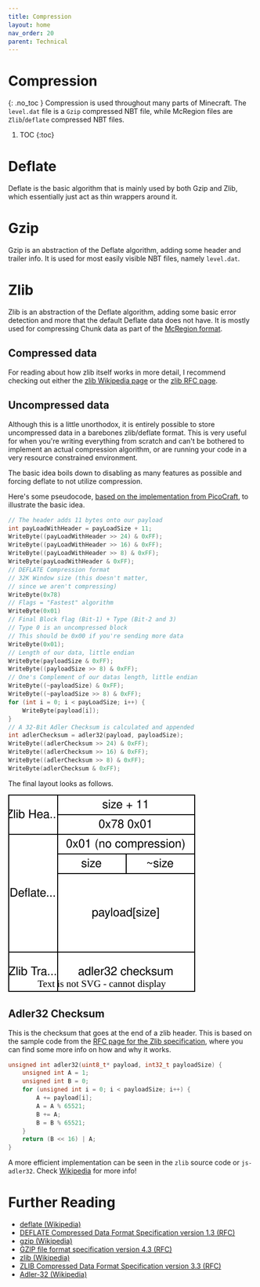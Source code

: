 ```yaml
---
title: Compression
layout: home
nav_order: 20
parent: Technical
---
```


# Compression
{: .no_toc }
Compression is used throughout many parts of Minecraft. The `level.dat` file is a `Gzip` compressed NBT file, while McRegion files are `Zlib`/`deflate` compressed NBT files.

1. TOC
{:toc}

# Deflate
Deflate is the basic algorithm that is mainly used by both Gzip and Zlib, which essentially just act as thin wrappers around it.

# Gzip
Gzip is an abstraction of the Deflate algorithm, adding some header and trailer info. It is used for most easily visible NBT files, namely `level.dat`.

# Zlib
Zlib is an abstraction of the Deflate algorithm, adding some basic error detection and more that the default Deflate data does not have. It is mostly used for compressing Chunk data as part of the [McRegion format](../worlds/mcregion).

## Compressed data
For reading about how zlib itself works in more detail, I recommend checking out either the [zlib Wikipedia page](https://en.wikipedia.org/wiki/Gzip) or the [zlib RFC page](https://www.rfc-editor.org/rfc/rfc1950).

## Uncompressed data
Although this is a little unorthodox, it is entirely possible to store uncompressed data in a barebones zlib/deflate format. This is very useful for when you're writing everything from scratch and can't be bothered to implement an actual compression algorithm, or are running your code in a very resource constrained environment.

The basic idea boils down to disabling as many features as possible and forcing deflate to not utilize compression.

Here's some pseudocode, [based on the implementation from PicoCraft](https://github.com/OfficialPixelBrush/PicoCraft/blob/c2abf98c595bb47f0498e14726a26857c6382fa4/picocraft/picocraft.ino#L373), to illustrate the basic idea.
```c
// The header adds 11 bytes onto our payload
int payLoadWithHeader = payLoadSize + 11;
WriteByte((payLoadWithHeader >> 24) & 0xFF);
WriteByte((payLoadWithHeader >> 16) & 0xFF);
WriteByte((payLoadWithHeader >> 8) & 0xFF);
WriteByte(payLoadWithHeader & 0xFF);
// DEFLATE Compression format
// 32K Window size (this doesn't matter,
// since we aren't compressing)
WriteByte(0x78)
// Flags = "Fastest" algorithm
WriteByte(0x01)
// Final Block flag (Bit-1) + Type (Bit-2 and 3)
// Type 0 is an uncompressed block
// This should be 0x00 if you're sending more data
WriteByte(0x01);
// Length of our data, little endian
WriteByte(payloadSize & 0xFF);
WriteByte((payloadSize >> 8) & 0xFF);
// One's Complement of our datas length, little endian
WriteByte((~payloadSize) & 0xFF);
WriteByte((~payloadSize >> 8) & 0xFF);
for (int i = 0; i < payLoadSize; i++) {
    WriteByte(payload[i]);
}
// A 32-Bit Adler Checksum is calculated and appended
int adlerChecksum = adler32(payload, payloadSize);
WriteByte((adlerChecksum >> 24) & 0xFF);
WriteByte((adlerChecksum >> 16) & 0xFF);
WriteByte((adlerChecksum >> 8) & 0xFF);
WriteByte(adlerChecksum & 0xFF);
```

The final layout looks as follows.

![Uncompressed Zlib Block](uncompressedZlib.svg)

## Adler32 Checksum
This is the checksum that goes at the end of a zlib header. This is based on the sample code from the [RFC page for the Zlib specification](https://www.rfc-editor.org/rfc/rfc1950#section-9), where you can find some more info on how and why it works.
```c
unsigned int adler32(uint8_t* payload, int32_t payloadSize) {
    unsigned int A = 1;
    unsigned int B = 0;
    for (unsigned int i = 0; i < payloadSize; i++) {
        A += payload[i];
        A = A % 65521;
        B += A;
        B = B % 65521;
    }
    return (B << 16) | A;
}
```
A more efficient implementation can be seen in the `zlib` source code or `js-adler32`. Check [Wikipedia](https://en.wikipedia.org/wiki/Adler-32#Example_implementation) for more info!

# Further Reading
- [deflate (Wikipedia)](https://en.wikipedia.org/wiki/Deflate)
- [DEFLATE Compressed Data Format Specification version 1.3 (RFC)](https://www.rfc-editor.org/rfc/rfc1951)
- [gzip (Wikipedia)](https://en.wikipedia.org/wiki/Gzip)
- [GZIP file format specification version 4.3 (RFC)](https://www.rfc-editor.org/rfc/rfc1952)
- [zlib (Wikipedia)](https://en.wikipedia.org/wiki/Gzip)
- [ZLIB Compressed Data Format Specification version 3.3 (RFC)](https://www.rfc-editor.org/rfc/rfc1950)
- [Adler-32 (Wikipedia)](https://en.wikipedia.org/wiki/Adler-32)
